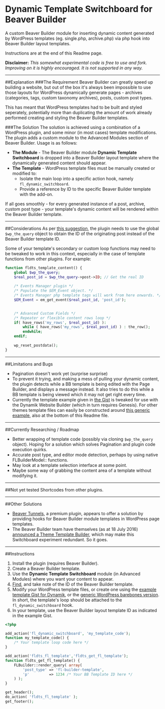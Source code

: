 # Dynamic Template Switchboard for Beaver Builder
A custom Beaver Builder module for inserting dynamic content generated by WordPress templates (eg. single.php, archive.php) via php hook into Beaver Builder layout templates.

Instructions are at the end of this Readme page.

**Disclaimer:** *This somewhat experimental code is free to use and fork. Improving on it is highly encouraged. It is not supported in any way.*

---
##Explanation
###The Requirement
Beaver Builder can greatly speed up building a website, but out of the box it's always been impossible to use those layouts for WordPress dynamically generate pages - archives (categories, tags, custom taxonomy archives), posts, custom post types.

This has meant that WordPress templates had to be built and styled seperately, potentially more than duplicating the amount of work already performed creating and styling the Beaver Builder templates.


###The Solution
The solution is achieved using a combination of a WordPress plugin, and some minor (in most cases) template modifications. The plugin adds a custom module to the Advanced Modules section of Beaver Builder. Usage is as follows:
* **The Module** - The Beaver Builder module **Dynamic Template Switchboard** is dropped into a Beaver Builder layout template where the dynamically generated content should appear.
* **The Template** - WordPress template files must be manually created or modified to:
   * Isolate the main loop into a specific action hook, namely `fl_dynamic_switchboard`.
   * Provide a reference by ID to the specific Beaver Builder template with the add-on.

If all goes smoothly - for every generated instance of a post, archive, custom post type - your template's dynamic content will be rendered within the Beaver Builder template.

---
##Considerations
As per [this suggestion](http://forum.wpbeaverbuilder.com/support/q/custom-modules-with-custom-field-rendering-in-a-layout-template/), the plugin needs to use the global `$wp_the_query` object to obtain the ID of the originating post instead of the Beaver Builder template ID.

Some of your template's secondary or custom loop functions may need to be tweaked to work in this context, especially in the case of template functions from other plugins. For example:
```php
function fldts_template_content() {
	global $wp_the_query;
	$real_post_id = $wp_the_query->post->ID; // Get the real ID
	
	/* Events Manager plugin */
	/* Populate the $EM_Event object. */
	/* Events Manager php template tags will work from here onwards. */
	$EM_Event = em_get_event($real_post_id, 'post_id'); 

	
	/* Advanced Custom Fields */
	/* Repeater or flexible content rows loop */
	if( have_rows('my_rows', $real_post_id) ):
		while ( have_rows('my_rows', $real_post_id) ) : the_row();
		endwhile;
	endif;
	
	wp_reset_postdata();
}
```
---
##Limitations and Bugs
+ Pagination doesn't work yet (surprise surprise)
+ To prevent it trying, and making a mess of pulling your dynamic content, the plugin detects while a BB template is being edited with the Page Builder, and displays a message instead. It also tries to do this while a BB template is being viewed which it may not get right every time.
+ Currently the template example given in [the Gist](https://gist.github.com/simbasounds/4fdff6f2cb47529a15c962fb9a977c9c) is tweaked for use with the Dynamik Website Builder (which in turn requires Genesis). For other themes template files can easily be constructed around [this generic example](https://gist.github.com/simbasounds/63b616a0ba229c0bcea4b403f9bf3b6d), also at the bottom of this Readme file.

---
##Currently Researching / Roadmap
+ Better wrapping of template code (possibly via cloning `$wp_the_query` object). Hoping for a solution which solves Pagination and plugin code execution quirks.
+ Accurate post type, and editor mode detection, perhaps by using native FLBuilderModel:: functions.
+ May look at a template selection interface at some point.
+ Maybe some way of grabbing the content area of a template without modifying it.

---
##Not yet tested
Shortcodes from other plugins.

---
##Other Solutions
+ [Beaver Tunnels](https://beavertunnels.com/docs/), a premium plugin, appears to offer a solution by providing hooks for Beaver Builder module templates in WordPress page templates.
+ The Beaver Builder team have themselves (as at 18 July 2016) [announced a Theme Template Builder](https://www.wpbeaverbuilder.com/its-heating-up-july-update/), which may make this Switchboard experiment redundant. So it goes.

---
##Instructions
1. Install the plugin (requires Beaver Builder).
2. Create a Beaver Builder template.
3. Use the **Dynamic Template Switchboard** module (in Advanced Modules) where you want your content to appear.
4. [Find](https://www.competethemes.com/blog/find-page-id), and take note of the ID of the Beaver Builder template.
5. Modify your WordPress template files, or create one using the [example template Gist for Dynamik](https://gist.github.com/simbasounds/4fdff6f2cb47529a15c962fb9a977c9c), or the [generic WordPress barebones version](https://gist.github.com/simbasounds/63b616a0ba229c0bcea4b403f9bf3b6d). In short, the template's loop should be attached to the `fl_dynamic_switchboard` hook.</li>
6. In your template, use the Beaver Builder layout template ID as indicated in the example Gist.

```php
<?php

add_action('fl_dynamic_switchboard', 'my_template_code');
function my_template_code() {
	/* Your template loop code here */
}

add_action('fldts_fl_template','fldts_get_fl_template');
function fldts_get_fl_template() {
	FLBuilder::render_query( array(
		'post_type' => 'fl-builder-template',
		'p'         => 1234 /* Your BB Template ID here */
	) );
}

get_header();
do_action( 'fldts_fl_template' );
get_footer();
```

